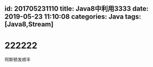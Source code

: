 id: 201705231110
title: Java8中利用3333
date: 2019-05-23 11:10:08
categories: Java
tags: [Java8,Stream]
---------
# 222222
阿斯顿发顺丰